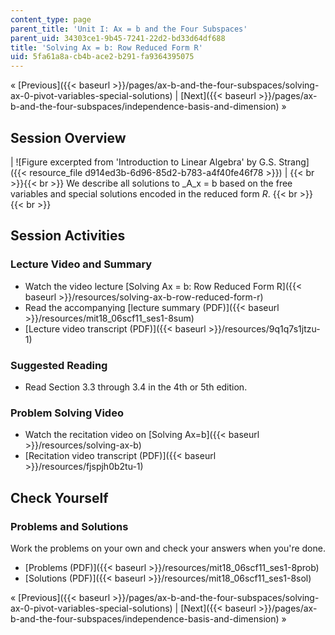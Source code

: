 ```yaml
---
content_type: page
parent_title: 'Unit I: Ax = b and the Four Subspaces'
parent_uid: 34303ce1-9b45-7241-22d2-bd33d64df688
title: 'Solving Ax = b: Row Reduced Form R'
uid: 5fa61a8a-cb4b-ace2-b291-fa9364395075
---
```


« [Previous]({{< baseurl >}}/pages/ax-b-and-the-four-subspaces/solving-ax-0-pivot-variables-special-solutions) | [Next]({{< baseurl >}}/pages/ax-b-and-the-four-subspaces/independence-basis-and-dimension) »

Session Overview
----------------

| ![Figure excerpted from 'Introduction to Linear Algebra' by G.S. Strang]({{< resource_file d914ed3b-6d96-85d2-b783-a4f40fe46f78 >}}) |  {{< br >}}{{< br >}} We describe all solutions to _A_x = b based on the free variables and special solutions encoded in the reduced form _R_. {{< br >}}{{< br >}}  

Session Activities
------------------

### Lecture Video and Summary

*   Watch the video lecture [Solving Ax = b: Row Reduced Form R]({{< baseurl >}}/resources/solving-ax-b-row-reduced-form-r)
*   Read the accompanying [lecture summary (PDF)]({{< baseurl >}}/resources/mit18_06scf11_ses1-8sum)
*   [Lecture video transcript (PDF)]({{< baseurl >}}/resources/9q1q7s1jtzu-1)

### Suggested Reading

*   Read Section 3.3 through 3.4 in the 4th or 5th edition.

### Problem Solving Video

*   Watch the recitation video on [Solving Ax=b]({{< baseurl >}}/resources/solving-ax-b)
*   [Recitation video transcript (PDF)]({{< baseurl >}}/resources/fjspjh0b2tu-1)

Check Yourself
--------------

### Problems and Solutions

Work the problems on your own and check your answers when you're done.

*   [Problems (PDF)]({{< baseurl >}}/resources/mit18_06scf11_ses1-8prob)
*   [Solutions (PDF)]({{< baseurl >}}/resources/mit18_06scf11_ses1-8sol)

« [Previous]({{< baseurl >}}/pages/ax-b-and-the-four-subspaces/solving-ax-0-pivot-variables-special-solutions) | [Next]({{< baseurl >}}/pages/ax-b-and-the-four-subspaces/independence-basis-and-dimension) »